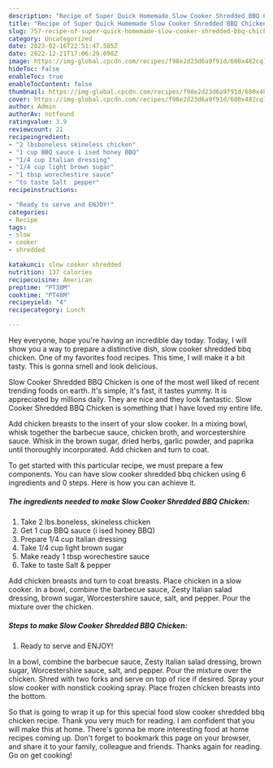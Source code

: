 ```yaml
---
description: "Recipe of Super Quick Homemade Slow Cooker Shredded BBQ Chicken"
title: "Recipe of Super Quick Homemade Slow Cooker Shredded BBQ Chicken"
slug: 757-recipe-of-super-quick-homemade-slow-cooker-shredded-bbq-chicken
category: Uncategorized
date: 2023-02-16T22:51:47.585Z
date: 2022-12-21T17:06:29.098Z
image: https://img-global.cpcdn.com/recipes/f98e2d23d6a9f91d/680x482cq70/slow-cooker-shredded-bbq-chicken-recipe-main-photo.jpg
hideToc: false
enableToc: true
enableTocContent: false
thumbnail: https://img-global.cpcdn.com/recipes/f98e2d23d6a9f91d/680x482cq70/slow-cooker-shredded-bbq-chicken-recipe-main-photo.jpg
cover: https://img-global.cpcdn.com/recipes/f98e2d23d6a9f91d/680x482cq70/slow-cooker-shredded-bbq-chicken-recipe-main-photo.jpg
author: Admin
authorAv: notfound
ratingvalue: 3.9
reviewcount: 21
recipeingredient:
- "2 lbsboneless skineless chicken"
- "1 cup BBQ sauce i ised honey BBQ"
- "1/4 cup Italian dressing"
- "1/4 cup light brown sugar"
- "1 tbsp worechestire sauce"
- "to taste Salt  pepper"
recipeinstructions:

- "Ready to serve and ENJOY!"
categories:
- Recipe
tags:
- slow
- cooker
- shredded

katakunci: slow cooker shredded 
nutrition: 137 calories
recipecuisine: American
preptime: "PT30M"
cooktime: "PT48M"
recipeyield: "4"
recipecategory: Lunch

---
```



Hey everyone, hope you're having an incredible day today. Today, I will show you a way to prepare a distinctive dish, slow cooker shredded bbq chicken. One of my favorites food recipes. This time, I will make it a bit tasty. This is gonna smell and look delicious.

Slow Cooker Shredded BBQ Chicken is one of the most well liked of recent trending foods on earth. It's simple, it's fast, it tastes yummy. It is appreciated by millions daily. They are nice and they look fantastic. Slow Cooker Shredded BBQ Chicken is something that I have loved my entire life.

Add chicken breasts to the insert of your slow cooker. In a mixing bowl, whisk together the barbecue sauce, chicken broth, and worcestershire sauce. Whisk in the brown sugar, dried herbs, garlic powder, and paprika until thoroughly incorporated. Add chicken and turn to coat.


To get started with this particular recipe, we must prepare a few components. You can have slow cooker shredded bbq chicken using 6 ingredients and 0 steps. Here is how you can achieve it.

<!--inarticleads1-->

##### The ingredients needed to make Slow Cooker Shredded BBQ Chicken:

1. Take 2 lbs.boneless, skineless chicken
1. Get 1 cup BBQ sauce (i ised honey BBQ)
1. Prepare 1/4 cup Italian dressing
1. Take 1/4 cup light brown sugar
1. Make ready 1 tbsp worechestire sauce
1. Take to taste Salt &amp; pepper


Add chicken breasts and turn to coat breasts. Place chicken in a slow cooker. In a bowl, combine the barbecue sauce, Zesty Italian salad dressing, brown sugar, Worcestershire sauce, salt, and pepper. Pour the mixture over the chicken. 

<!--inarticleads2-->

##### Steps to make Slow Cooker Shredded BBQ Chicken:


1. Ready to serve and ENJOY!

In a bowl, combine the barbecue sauce, Zesty Italian salad dressing, brown sugar, Worcestershire sauce, salt, and pepper. Pour the mixture over the chicken. Shred with two forks and serve on top of rice if desired. Spray your slow cooker with nonstick cooking spray. Place frozen chicken breasts into the bottom. 

So that is going to wrap it up for this special food slow cooker shredded bbq chicken recipe. Thank you very much for reading. I am confident that you will make this at home. There's gonna be more interesting food at home recipes coming up. Don't forget to bookmark this page on your browser, and share it to your family, colleague and friends. Thanks again for reading. Go on get cooking!
